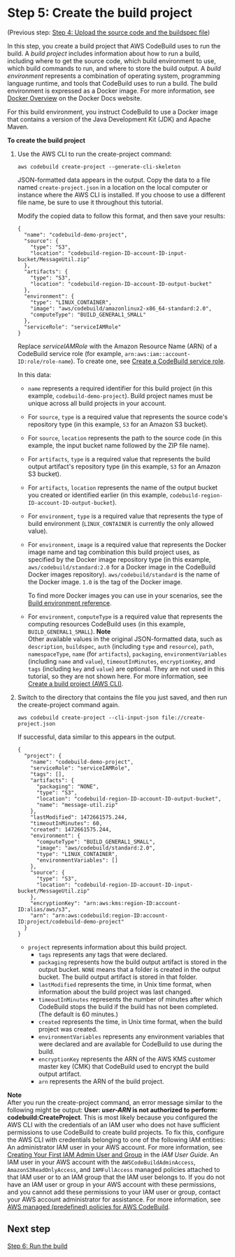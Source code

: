 # Step 5: Create the build project<a name="getting-started-cli-create-build-project"></a>

\(Previous step: [Step 4: Upload the source code and the buildspec file](getting-started-cli-upload-source-code.md)\)

In this step, you create a build project that AWS CodeBuild uses to run the build\. A *build project* includes information about how to run a build, including where to get the source code, which build environment to use, which build commands to run, and where to store the build output\. A *build environment* represents a combination of operating system, programming language runtime, and tools that CodeBuild uses to run a build\. The build environment is expressed as a Docker image\. For more information, see [Docker Overview](https://docs.docker.com/engine/docker-overview/) on the Docker Docs website\. 

For this build environment, you instruct CodeBuild to use a Docker image that contains a version of the Java Development Kit \(JDK\) and Apache Maven\.<a name="getting-started-cli-create-build-project-cli"></a>

**To create the build project**

1. Use the AWS CLI to run the create\-project command:

   ```
   aws codebuild create-project --generate-cli-skeleton
   ```

   JSON\-formatted data appears in the output\. Copy the data to a file named `create-project.json` in a location on the local computer or instance where the AWS CLI is installed\. If you choose to use a different file name, be sure to use it throughout this tutorial\.

   Modify the copied data to follow this format, and then save your results:

   ```
   {
     "name": "codebuild-demo-project",
     "source": {
       "type": "S3",
       "location": "codebuild-region-ID-account-ID-input-bucket/MessageUtil.zip"
     },
     "artifacts": {
       "type": "S3",
       "location": "codebuild-region-ID-account-ID-output-bucket"
     },
     "environment": {
       "type": "LINUX_CONTAINER",
       "image": "aws/codebuild/amazonlinux2-x86_64-standard:2.0",
       "computeType": "BUILD_GENERAL1_SMALL"
     },
     "serviceRole": "serviceIAMRole"
   }
   ```

   Replace *serviceIAMRole* with the Amazon Resource Name \(ARN\) of a CodeBuild service role \(for example, `arn:aws:iam::account-ID:role/role-name`\)\. To create one, see [Create a CodeBuild service role](setting-up.md#setting-up-service-role)\.

   In this data:
   + `name` represents a required identifier for this build project \(in this example, `codebuild-demo-project`\)\. Build project names must be unique across all build projects in your account\. 
   + For `source`, `type` is a required value that represents the source code's repository type \(in this example, `S3` for an Amazon S3 bucket\)\.
   + For `source`, `location` represents the path to the source code \(in this example, the input bucket name followed by the ZIP file name\)\.
   + For `artifacts`, `type` is a required value that represents the build output artifact's repository type \(in this example, `S3` for an Amazon S3 bucket\)\.
   + For `artifacts`, `location` represents the name of the output bucket you created or identified earlier \(in this example, `codebuild-region-ID-account-ID-output-bucket`\)\.
   + For `environment`, `type` is a required value that represents the type of build environment \(`LINUX_CONTAINER` is currently the only allowed value\)\.
   + For `environment`, `image` is a required value that represents the Docker image name and tag combination this build project uses, as specified by the Docker image repository type \(in this example, `aws/codebuild/standard:2.0` for a Docker image in the CodeBuild Docker images repository\)\. `aws/codebuild/standard` is the name of the Docker image\. `1.0` is the tag of the Docker image\. 

     To find more Docker images you can use in your scenarios, see the [Build environment reference](build-env-ref.md)\.
   + For `environment`, `computeType` is a required value that represents the computing resources CodeBuild uses \(in this example, `BUILD_GENERAL1_SMALL`\)\.
**Note**  
Other available values in the original JSON\-formatted data, such as `description`, `buildspec`, `auth` \(including `type` and `resource`\), `path`, `namespaceType`, `name` \(for `artifacts`\), `packaging`, `environmentVariables` \(including `name` and `value`\), `timeoutInMinutes`, `encryptionKey`, and `tags` \(including `key` and `value`\) are optional\. They are not used in this tutorial, so they are not shown here\. For more information, see [Create a build project \(AWS CLI\)](create-project.md#create-project-cli)\.

1. Switch to the directory that contains the file you just saved, and then run the create\-project command again\.

   ```
   aws codebuild create-project --cli-input-json file://create-project.json
   ```

   If successful, data similar to this appears in the output\.

   ```
   {
     "project": {
       "name": "codebuild-demo-project",
       "serviceRole": "serviceIAMRole",
       "tags": [],
       "artifacts": {
         "packaging": "NONE",
         "type": "S3",
         "location": "codebuild-region-ID-account-ID-output-bucket",
         "name": "message-util.zip"
       },
       "lastModified": 1472661575.244,
       "timeoutInMinutes": 60,
       "created": 1472661575.244,
       "environment": {
         "computeType": "BUILD_GENERAL1_SMALL",
         "image": "aws/codebuild/standard:2.0",
         "type": "LINUX_CONTAINER",
         "environmentVariables": []
       },
       "source": {
         "type": "S3",
         "location": "codebuild-region-ID-account-ID-input-bucket/MessageUtil.zip"
       },
       "encryptionKey": "arn:aws:kms:region-ID:account-ID:alias/aws/s3",
       "arn": "arn:aws:codebuild:region-ID:account-ID:project/codebuild-demo-project"
     }
   }
   ```
   + `project` represents information about this build project\.
     + `tags` represents any tags that were declared\.
     + `packaging` represents how the build output artifact is stored in the output bucket\. `NONE` means that a folder is created in the output bucket\. The build output artifact is stored in that folder\.
     + `lastModified` represents the time, in Unix time format, when information about the build project was last changed\.
     + `timeoutInMinutes` represents the number of minutes after which CodeBuild stops the build if the build has not been completed\. \(The default is 60 minutes\.\)
     + `created` represents the time, in Unix time format, when the build project was created\.
     + `environmentVariables` represents any environment variables that were declared and are available for CodeBuild to use during the build\.
     + `encryptionKey` represents the ARN of the AWS KMS customer master key \(CMK\) that CodeBuild used to encrypt the build output artifact\.
     + `arn` represents the ARN of the build project\.

**Note**  
After you run the create\-project command, an error message similar to the following might be output: **User: *user\-ARN* is not authorized to perform: codebuild:CreateProject**\. This is most likely because you configured the AWS CLI with the credentials of an IAM user who does not have sufficient permissions to use CodeBuild to create build projects\. To fix this, configure the AWS CLI with credentials belonging to one of the following IAM entities:   
An administrator IAM user in your AWS account\. For more information, see [Creating Your First IAM Admin User and Group](https://docs.aws.amazon.com/IAM/latest/UserGuide/getting-started_create-admin-group.html) in the *IAM User Guide*\.
An IAM user in your AWS account with the `AWSCodeBuildAdminAccess`, `AmazonS3ReadOnlyAccess`, and `IAMFullAccess` managed policies attached to that IAM user or to an IAM group that the IAM user belongs to\. If you do not have an IAM user or group in your AWS account with these permissions, and you cannot add these permissions to your IAM user or group, contact your AWS account administrator for assistance\. For more information, see [AWS managed \(predefined\) policies for AWS CodeBuild](auth-and-access-control-iam-identity-based-access-control.md#managed-policies)\.

## Next step<a name="getting-started-cli-create-build-project-next"></a>

[Step 6: Run the build](getting-started-cli-run-build.md)